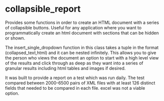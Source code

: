 # collapsible_report
Provides some functions in order to create an HTML document with a series of collapsible buttons. 
Useful for any application where you want to programmatically create an html document with sections that can be hidden or shown.

The insert_single_dropdown function in this class takes a tuple in the format (collapsed_text,html) and it can be nested infinitely.
This allows you to give the person who views the document an option to start with a high level view of the results and click through as deep as they want into a series of granular results including html tables and images if desired.

It was built to provide a report on a test which was run daily.
The test compared between 2000-6500 pairs of XML files with at least 126 distinct fields that needed to be compared in each file.
excel was not a viable option.

